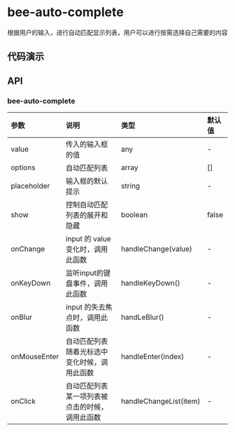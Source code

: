 # bee-auto-complete
根据用户的输入，进行自动匹配显示列表，用户可以进行按需选择自己需要的内容
## 代码演示
## API
### bee-auto-complete
|参数|说明|类型|默认值|
|:---|:-----|:----|:------|
|value|传入的输入框的值|any|-|
|options|自动匹配列表|array|[]|
|placeholder|输入框的默认提示|string|-|
|show|控制自动匹配列表的展开和隐藏|boolean|false|
|onChange| input 的 value 变化时，调用此函数|handleChange(value)|-|
|onKeyDown| 监听input的键盘事件，调用此函数|handleKeyDown()|-|
|onBlur| input 的失去焦点时，调用此函数|handLeBlur()|-|
|onMouseEnter| 自动匹配列表随着光标选中变化时候，调用此函数|handleEnter(index)|-|
|onClick| 自动匹配列表某一项列表被点击的时候，调用此函数|handleChangeList(item)|-|

